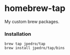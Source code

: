 # homebrew-tap

My custom brew packages.


### Installation

```
brew tap jpedro/tap
brew install jpedro/tap/bins
```
